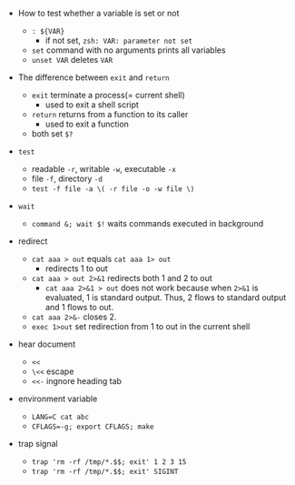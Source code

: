 - How to test whether a variable is set or not
  - `: ${VAR}`
    - if not set, `zsh: VAR: parameter not set`
  - `set` command with no arguments prints all variables
  - `unset VAR` deletes `VAR`

- The difference between `exit` and `return`
  - `exit` terminate a process(= current shell)
    - used to exit a shell script
  - `return` returns from a function to its caller
    - used to exit a function
  - both set `$?`

- `test`
  - readable `-r`, writable `-w`, executable `-x`
  - file `-f`, directory `-d`
  - `test -f file -a \( -r file -o -w file \)`

- `wait`
  - `command &; wait $!` waits commands executed in background

- redirect
  - `cat aaa > out` equals `cat aaa 1> out`
    - redirects 1 to out
  - `cat aaa > out 2>&1` redirects both 1 and 2 to out
    - `cat aaa 2>&1 > out` does not work because when `2>&1` is evaluated, 1 is standard output. Thus, 2 flows to standard output and 1 flows to out.
  - `cat aaa 2>&-` closes 2.
  - `exec 1>out` set redirection from 1 to out in the current shell

- hear document
  - `<<`
  - `\<<` escape
  - `<<-` ingnore heading tab

- environment variable
  - `LANG=C cat abc`
  - `CFLAGS=-g; export CFLAGS; make`

- trap signal
  - `trap 'rm -rf /tmp/*.$$; exit' 1 2 3 15`
  - `trap 'rm -rf /tmp/*.$$; exit' SIGINT`